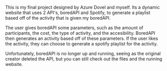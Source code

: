 This is my final project designed by Azure Dovel and myself. Its a dynamic website that uses 2 API's, boredAPI and Spotify, to generate a playlist based off of the activity that is given my boredAPI.

The user gives boredAPI some parameters, such as the amount of participants, the cost, the type of activity, and the accesibility. BoredAPI then generates an activity based off of these parameters. If the user likes the activity, they can choose to generate a spotify playlist for the activity. 

Unfortunately, boredAPI is no longer up and running, seeing as the original creator deleted the API, but you can still check out the files and the running website. 
